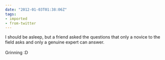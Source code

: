 ```yaml
---
date: "2012-01-03T01:38:06Z"
tags:
- imported
- from-twitter
---
```

I should be asleep, but a friend asked the questions that only a novice to the field asks and only a genuine expert can answer.\
\
Grinning :D
